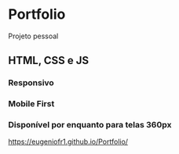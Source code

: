 # Portfolio
Projeto pessoal

## HTML, CSS e JS
### Responsivo
### Mobile First
### Disponível por enquanto para telas 360px

https://eugeniofr1.github.io/Portfolio/
